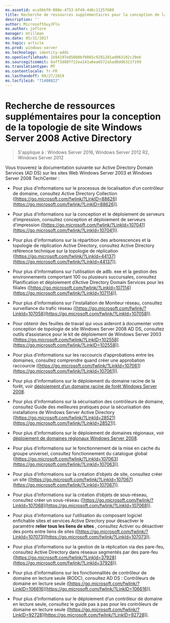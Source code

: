 ```yaml
---
ms.assetid: eca5bbf0-088e-4753-bf49-4d6c1125f689
title: Recherche de ressources supplémentaires pour la conception de la topologie de site Windows Server 2008 Active Directory
description: ''
author: MicrosoftGuyJFlo
ms.author: joflore
manager: mtillman
ms.date: 05/31/2017
ms.topic: article
ms.prod: windows-server
ms.technology: identity-adds
ms.openlocfilehash: 1b94197e850b0bf0865c9281281ad063102c29eb
ms.sourcegitcommit: 6aff3d88ff22ea141a6ea6572a5ad8dd6321f199
ms.translationtype: MT
ms.contentlocale: fr-FR
ms.lasthandoff: 09/27/2019
ms.locfileid: "71408822"
---
```

# <a name="finding-additional-resources-for-windows-server-2008-active-directory-site-topology-design"></a>Recherche de ressources supplémentaires pour la conception de la topologie de site Windows Server 2008 Active Directory

>S'applique à : Windows Server 2016, Windows Server 2012 R2, Windows Server 2012

Vous trouverez la documentation suivante sur Active Directory Domain Services (AD DS) sur les sites Web Windows Server 2003 et Windows Server 2008 TechCenter :  
  
-   Pour plus d’informations sur le processus de localisation d’un contrôleur de domaine, consultez Active Directory Collection ([https://go.microsoft.com/fwlink/?LinkID=88626](https://go.microsoft.com/fwlink/?LinkID=88626)).  
  
-   Pour plus d’informations sur la conception et le déploiement de serveurs d’impression, consultez conception et déploiement de serveurs d’impression ([https://go.microsoft.com/fwlink/?LinkId=107041](https://go.microsoft.com/fwlink/?LinkId=107041)).  
  
-   Pour plus d’informations sur la répartition des arborescences et la topologie de réplication Active Directory, consultez Active Directory référence technique sur la topologie de réplication ([https://go.microsoft.com/fwlink/?LinkId=44137](https://go.microsoft.com/fwlink/?LinkId=44137)).  
  
-   Pour plus d’informations sur l’utilisation de adlb. exe et la gestion des environnements comportant 100 ou plusieurs succursales, consultez Planification et déploiement d’Active Directory Domain Services pour les filiales ([https://go.microsoft.com/fwlink/?LinkId=107114](https://go.microsoft.com/fwlink/?LinkId=107114)).  
  
-   Pour plus d’informations sur l’installation de Moniteur réseau, consultez surveillance du trafic réseau ([https://go.microsoft.com/fwlink/?LinkId=107058](https://go.microsoft.com/fwlink/?LinkId=107058)).  
  
-   Pour obtenir des feuilles de travail qui vous aideront à documenter votre conception de topologie de site Windows Server 2008 AD DS, consultez outils d’assistance pour le kit de déploiement de Windows Server 2003 ([https://go.microsoft.com/fwlink/?LinkID=102558](https://go.microsoft.com/fwlink/?LinkID=102558)).  
  
-   Pour plus d’informations sur les raccourcis d’approbations entre les domaines, consultez comprendre quand créer une approbation raccourcie ([https://go.microsoft.com/fwlink/?LinkId=107061](https://go.microsoft.com/fwlink/?LinkId=107061)).  
  
-   Pour plus d’informations sur le déploiement du domaine racine de la forêt, voir [déploiement d’un domaine racine de forêt Windows Server 2008](https://technet.microsoft.com/library/cc731174.aspx).  
  
-   Pour plus d’informations sur la sécurisation des contrôleurs de domaine, consultez Guide des meilleures pratiques pour la sécurisation des installations de Windows Server Active Directory ([https://go.microsoft.com/fwlink/?LinkId=28521](https://go.microsoft.com/fwlink/?LinkId=28521)).  
  
-   Pour plus d’informations sur le déploiement de domaines régionaux, voir [déploiement de domaines régionaux Windows Server 2008](https://technet.microsoft.com/library/cc755118.aspx).  
  
-   Pour plus d’informations sur le fonctionnement de la mise en cache du groupe universel, consultez fonctionnement du catalogue global ([https://go.microsoft.com/fwlink/?LinkId=107063](https://go.microsoft.com/fwlink/?LinkId=107063)).  
  
-   Pour plus d’informations sur la création d’objets de site, consultez créer un site ([https://go.microsoft.com/fwlink/?LinkId=107067](https://go.microsoft.com/fwlink/?LinkId=107067)).  
  
-   Pour plus d’informations sur la création d’objets de sous-réseau, consultez créer un sous-réseau ([https://go.microsoft.com/fwlink/?LinkId=107068](https://go.microsoft.com/fwlink/?LinkId=107068)).  
  
-   Pour plus d’informations sur l’utilisation du composant logiciel enfichable sites et services Active Directory pour désactiver le paramètre **relier tous les liens de sites** , consultez Activer ou désactiver des ponts entre liens de sites ([https://go.microsoft.com/fwlink/?LinkId=107073](https://go.microsoft.com/fwlink/?LinkId=107073)).  
  
-   Pour plus d’informations sur la gestion de la réplication via des pare-feu, consultez Active Directory dans réseaux segmentés par des pare-feu ([https://go.microsoft.com/fwlink/?LinkId=37928](https://go.microsoft.com/fwlink/?LinkId=37928)).  
  
-   Pour plus d’informations sur les fonctionnalités de contrôleur de domaine en lecture seule (RODC), consultez AD DS : Contrôleurs de domaine en lecture seule ([https://go.microsoft.com/fwlink/?LinkID=106616](https://go.microsoft.com/fwlink/?LinkID=106616)).  
  
-   Pour plus d’informations sur le déploiement d’un contrôleur de domaine en lecture seule, consultez le guide pas à pas pour les contrôleurs de domaine en lecture seule ([https://go.microsoft.com/fwlink/?LinkID=92728](https://go.microsoft.com/fwlink/?LinkID=92728)).  
  


